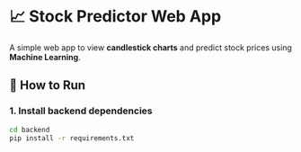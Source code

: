 # 📈 Stock Predictor Web App

A simple web app to view **candlestick charts** and predict stock prices using **Machine Learning**.

## 🚀 How to Run

### 1. Install backend dependencies
```bash
cd backend
pip install -r requirements.txt
